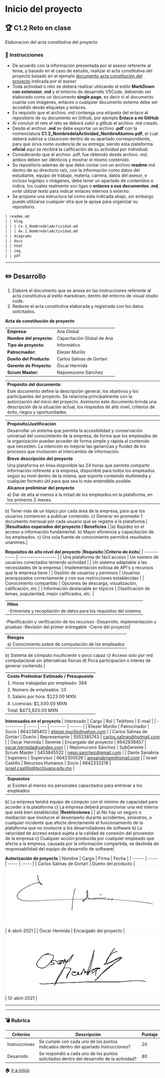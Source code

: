# Inicio del proyecto

## :trophy: C1.2 Reto en clase

Elaboracion del acta constitutiva del proyecto

### :blue_book: Instrucciones

- De acuerdo con la información presentada por el asesor referente al tema, y basado en el caso de estudio, realizar el acta constitutiva del proyecto basado en el ejemplo [documento acta constitución del proyecto](../pdf/C1.2_Ejemplo_ActaConstitución_delProyecto.pdf) indicada por el asesor
- Toda actividad o reto se deberá realizar utilizando el estilo **MarkDown con extension .md** y el entorno de desarrollo VSCode, debiendo ser elaborado como un documento **single page**, es decir si el documento cuanta con imágenes, enlaces o cualquier documento externo debe ser accedido desde etiquetas y enlaces.
- Es requisito que el archivo .md contenga una etiqueta del enlace al repositorio de su documento en Github, por ejemplo **Enlace a mi GitHub**
- Al concluir el reto el reto se deberá subir a github el archivo .md creado.
- Desde el archivo **.md** se debe exportar un archivo **.pdf** con la nomenclatura **C1.2_NombredelaActividad_NombreAlumno.pdf**, el cual deberá subirse a classroom dentro de su apartado correspondiente, para que sirva como evidencia de su entrega; siendo esta plataforma **oficial** aquí se recibirá la calificación de su actividad por individual.
- Considerando que el archivo .pdf, fue obtenido desde archivo .md, ambos deben ser idénticos y mostrar el mismo contenido.
- Su repositorio ademas de que debe contar con un archivo **readme**.md dentro de su directorio raíz, con la información como datos del estudiante, equipo de trabajo, materia, carrera, datos del asesor, e incluso logotipo o imágenes, debe tener un apartado de contenidos o indice, los cuales realmente son ligas o **enlaces a sus documentos .md**, _evite utilizar texto_ para indicar enlaces internos o externo.
- Se propone una estructura tal como esta indicada abajo, sin embargo puede utilizarse cualquier otra que le apoye para organizar su repositorio.

```
| readme.md
| | blog
| | | Cx.1_NombredelaActividad.md
| | | Ax.1_NombredelaActividad.md
| | diagrams
| | docs
| | html
| | img
| | pdf    
```
___

## :pencil2: Desarrollo

1. Elabore el documento que se anexa en las instrucciones referente al acta constitutiva al estilo markdown, dentro del entorno de visual studio code.
2. Redacte el acta constitutiva elaborada y registrada con los datos solicitados.

**Acta de constitución de proyecto**

| | |
| ----------- | ----------- |
|**Empresa:** | Ana Global |
|**Nombre del proyecto:** | Capacitación Global de Ana |
|**Tipo de proyecto:** | Informático |
|**Patrocinador:** | Eliezer Murillo |
|**Dueño del Producto:** | Carlos Salinas de Gortari |
|**Gerente de Proyecto:** | Óscar Hermida |
|**Scrum Master:**| Nepomuceno Sánchez |

| |
| ----------- |
|**Propósito del documento:** |
| Este documento define la descripción general, los objetivos y los participantes del proyecto. Se relaciona principalmente con la autorización del inicio del proyecto. Asimismo este documento brinda una descripción de la situación actual, los requisitos de alto nivel, criterios de éxito, riegos y oportunidades. |

| |
| ----------- |
|**Propósito/Justificación** |
| Desarrollar un sistema que permita la accesibilidad y conservación universal del conocimiento de la empresa, de forma que los empleados de la organización puedan acceder de forma simple y rápida al contenido que necesiten. La intención es mejorar las ganancias y fluidez de los procesos que involucren el intercambio de información. |
|**Breve descripción del proyecto** |
| Una plataforma en línea disponible las 24 horas que permita compartir información referente a la empresa, disponible para todos los empleados según su nivel dentro de la misma, que soporte contenido multimedia y cualquier formato útil para que sea lo más entendible posible.|
|**Alcance preliminar del proyecto** |
|a) Dar de alta al menos a la mitad de los empleados en la plataforma, en los primeros 2 meses.
 b) Tener más de un tópico por cada área de la empresa, para que los usuarios comiencen a publicar contenido.
 c) Generar en promedio 1 documento mensual por cada usuario que se registre a la plataforma.|
|**Resultados esperados del proyecto / Beneficios** |
|a) Rapidez en el acceso a información fundamental.
 b) Mayor eficiencia y capacitación de los empleados.
 c) Una sola fuente de conocimiento permitirá resultados unánimes.|

**Requisitos de alto nivel del proyecto**
|**Requisito:**|**Criterio de éxito**|
| ------------ | ------------------- |
| Una plataforma de fácil acceso | Un número de usuarios conectados teniendo actividad |
| Un sistema adaptable a las necesidades de la empresa | Implementación exitosa de API's y recursos que la empresa tiene |
| Gestión de usuarios y permisos | Usuarios jerarquizados correctamente y con sus restricciones establecidas |
| Conocimiento compartido | Opciones de descarga, visualización, calificación, etc.|
| Información destacable en tópicos | Clasificación de temas, popularidad, mejor calificados, etc. |

| |
| ----------- |
|**Hitos** |
| -Entrevista y recopilación de datos para los requisitos del sistema
  -Planificación y verificación de los recursos
  -Desarrollo, implementación y pruebas
  -Revisión del primer entregable
  -Cierre del proyecto|

| |
| ----------- |
|**Riesgos** |
| a) Conocimiento pobre de computación de los empleados
  b) Sistema de cómputo insuficiente o poco capaz
  c) Acceso solo por red computacional sin alternativas físicas
  d) Poca participación o interés de generar contenido |

| |
| ----------- |
|**Costo Preliminar Estimado / Presupuesto** |
|  1. Horas trabajadas por empleado: 384|
|  2. Número de empleados: 10|
|  3. Salario por hora: $123.00 MXN|
|  4. Licencias: $1,500.00 MXN|
|  Total: $473,820.00 MXN|

**Interesados en el proyecto**
| Interesado | Cargo | Rol | Teléfono | E-mail |
| ---------- | ----- | --- | -------- | ------ |
| Eliezer Murillo | Patrocinador | Socio | 6642385402 | eliezer.murillo@yahoo.com |
| Carlos Salinas de Gortari | Dueño | Representante | 5552385743 | carlos.salinas@hotmail.com |
| Óscar Hermida | Gerente | Encargado del proyecto | 6642938457 | oscar.hermida@yandex.com |
| Nepomuceno Sánchez | SubGerente | Scrum Master | 5453845522 | nepo.sanchez@gmail.com |
| Dante Sanabria | Ingeniero | Supervisor | 6642300526 | amsanabriam@gmail.com |
| Israel Castillo | Recursos Humanos | Socio | 6642333219 | israel.castillo@tectijuana.edu.mx |

| |
| ----------- |
|**Supuestos** |
| a) Existen al menos los personales capacitados para entrenar a los empleados
  b) La empresa tendrá equipo de cómputo con el mínimo de capacidad para acceder a la plataforma
  c) La empresa deberá proporcionar una red interna que esté bien establecida|
|**Restricciones** |
| a) No hay un seguro o mediación que involucre el desempeño durante accidentes, siniestros, o cualquier incidente que afecte directamente el funcionamiento de la plataforma que no involucre a los desarrolladores de software
  b) La velocidad de acceso estará sujeta a la calidad de conexión del proveedor de la empresa
  c) Cualquier acción producida por cualquier empleado que afecte a la empresa, causada por la información compartida, se deslinda de responsabilidad del equipo de desarrollo de software|

**Autorización de proyecto**
| Nombre | Cargo | Firma | Fecha |
| ------ | ----- | ----- | ----- |
| Carlos Salinas de Gortari | Dueño del producto | ![salinas](https://github.com/mariajsan/Portfolio_AAS/blob/main/img/salinas.jpg) | 4-abril-2021 |
| Óscar Hermida | Encargado del proyecto | ![hermida](https://github.com/mariajsan/Portfolio_AAS/blob/main/img/hermida.jpg) | 12-abril-2021 |

___

___

### :bomb: Rubrica

| Criterios     | Descripción                                                                                  | Puntaje |
| ------------- | -------------------------------------------------------------------------------------------- | ------- |
| Instrucciones | Se cumple con cada uno de los puntos indicados dentro del apartado Instrucciones?            | 20 |
| Desarrollo    | Se respondió a cada uno de los puntos solicitados dentro del desarrollo de la actividad?     | 80      |


:house: [Ir a inicio](https://github.com/mariajsan/Portfolio_AAS)
